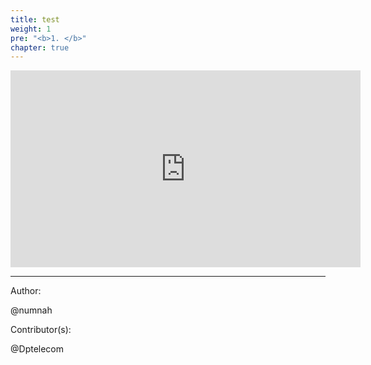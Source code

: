 ```yaml
---
title: test
weight: 1
pre: "<b>1. </b>"
chapter: true
---
```


<iframe width="560" height="315" src=" https://pirl.live/ipfs/QmV213NqtS3BZniPsye9zTzGiYAkGVWUUh27boSxT4NPKy" frameborder="0" allow="accelerometer; autoplay; encrypted-media; gyroscope; picture-in-picture" allowfullscreen></iframe>





---
Author:


@numnah


Contributor(s):


@Dptelecom


